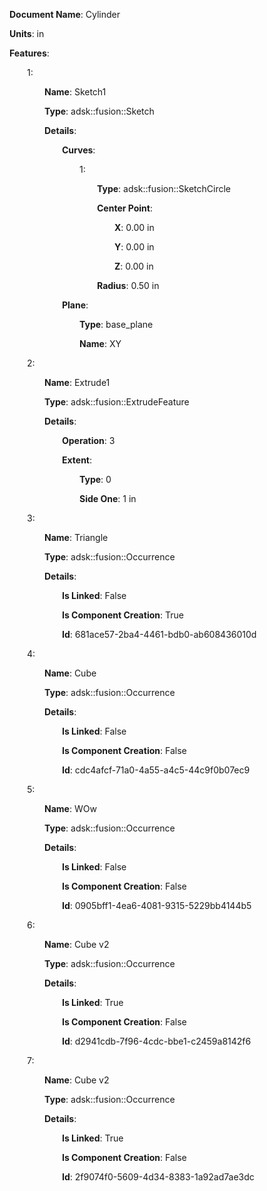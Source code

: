 **Document Name**: Cylinder

**Units**: in

**Features**:

&emsp;&emsp;1:

&emsp;&emsp;&emsp;&emsp;**Name**: Sketch1

&emsp;&emsp;&emsp;&emsp;**Type**: adsk::fusion::Sketch

&emsp;&emsp;&emsp;&emsp;**Details**:

&emsp;&emsp;&emsp;&emsp;&emsp;&emsp;**Curves**:

&emsp;&emsp;&emsp;&emsp;&emsp;&emsp;&emsp;&emsp;1:

&emsp;&emsp;&emsp;&emsp;&emsp;&emsp;&emsp;&emsp;&emsp;&emsp;**Type**: adsk::fusion::SketchCircle

&emsp;&emsp;&emsp;&emsp;&emsp;&emsp;&emsp;&emsp;&emsp;&emsp;**Center Point**:

&emsp;&emsp;&emsp;&emsp;&emsp;&emsp;&emsp;&emsp;&emsp;&emsp;&emsp;&emsp;**X**: 0.00 in

&emsp;&emsp;&emsp;&emsp;&emsp;&emsp;&emsp;&emsp;&emsp;&emsp;&emsp;&emsp;**Y**: 0.00 in

&emsp;&emsp;&emsp;&emsp;&emsp;&emsp;&emsp;&emsp;&emsp;&emsp;&emsp;&emsp;**Z**: 0.00 in



&emsp;&emsp;&emsp;&emsp;&emsp;&emsp;&emsp;&emsp;&emsp;&emsp;**Radius**: 0.50 in





&emsp;&emsp;&emsp;&emsp;&emsp;&emsp;**Plane**:

&emsp;&emsp;&emsp;&emsp;&emsp;&emsp;&emsp;&emsp;**Type**: base_plane

&emsp;&emsp;&emsp;&emsp;&emsp;&emsp;&emsp;&emsp;**Name**: XY







&emsp;&emsp;2:

&emsp;&emsp;&emsp;&emsp;**Name**: Extrude1

&emsp;&emsp;&emsp;&emsp;**Type**: adsk::fusion::ExtrudeFeature

&emsp;&emsp;&emsp;&emsp;**Details**:

&emsp;&emsp;&emsp;&emsp;&emsp;&emsp;**Operation**: 3

&emsp;&emsp;&emsp;&emsp;&emsp;&emsp;**Extent**:

&emsp;&emsp;&emsp;&emsp;&emsp;&emsp;&emsp;&emsp;**Type**: 0

&emsp;&emsp;&emsp;&emsp;&emsp;&emsp;&emsp;&emsp;**Side One**: 1 in







&emsp;&emsp;3:

&emsp;&emsp;&emsp;&emsp;**Name**: Triangle

&emsp;&emsp;&emsp;&emsp;**Type**: adsk::fusion::Occurrence

&emsp;&emsp;&emsp;&emsp;**Details**:

&emsp;&emsp;&emsp;&emsp;&emsp;&emsp;**Is Linked**: False

&emsp;&emsp;&emsp;&emsp;&emsp;&emsp;**Is Component Creation**: True

&emsp;&emsp;&emsp;&emsp;&emsp;&emsp;**Id**: 681ace57-2ba4-4461-bdb0-ab608436010d





&emsp;&emsp;4:

&emsp;&emsp;&emsp;&emsp;**Name**: Cube

&emsp;&emsp;&emsp;&emsp;**Type**: adsk::fusion::Occurrence

&emsp;&emsp;&emsp;&emsp;**Details**:

&emsp;&emsp;&emsp;&emsp;&emsp;&emsp;**Is Linked**: False

&emsp;&emsp;&emsp;&emsp;&emsp;&emsp;**Is Component Creation**: False

&emsp;&emsp;&emsp;&emsp;&emsp;&emsp;**Id**: cdc4afcf-71a0-4a55-a4c5-44c9f0b07ec9





&emsp;&emsp;5:

&emsp;&emsp;&emsp;&emsp;**Name**: WOw

&emsp;&emsp;&emsp;&emsp;**Type**: adsk::fusion::Occurrence

&emsp;&emsp;&emsp;&emsp;**Details**:

&emsp;&emsp;&emsp;&emsp;&emsp;&emsp;**Is Linked**: False

&emsp;&emsp;&emsp;&emsp;&emsp;&emsp;**Is Component Creation**: False

&emsp;&emsp;&emsp;&emsp;&emsp;&emsp;**Id**: 0905bff1-4ea6-4081-9315-5229bb4144b5





&emsp;&emsp;6:

&emsp;&emsp;&emsp;&emsp;**Name**: Cube v2

&emsp;&emsp;&emsp;&emsp;**Type**: adsk::fusion::Occurrence

&emsp;&emsp;&emsp;&emsp;**Details**:

&emsp;&emsp;&emsp;&emsp;&emsp;&emsp;**Is Linked**: True

&emsp;&emsp;&emsp;&emsp;&emsp;&emsp;**Is Component Creation**: False

&emsp;&emsp;&emsp;&emsp;&emsp;&emsp;**Id**: d2941cdb-7f96-4cdc-bbe1-c2459a8142f6





&emsp;&emsp;7:

&emsp;&emsp;&emsp;&emsp;**Name**: Cube v2

&emsp;&emsp;&emsp;&emsp;**Type**: adsk::fusion::Occurrence

&emsp;&emsp;&emsp;&emsp;**Details**:

&emsp;&emsp;&emsp;&emsp;&emsp;&emsp;**Is Linked**: True

&emsp;&emsp;&emsp;&emsp;&emsp;&emsp;**Is Component Creation**: False

&emsp;&emsp;&emsp;&emsp;&emsp;&emsp;**Id**: 2f9074f0-5609-4d34-8383-1a92ad7ae3dc







